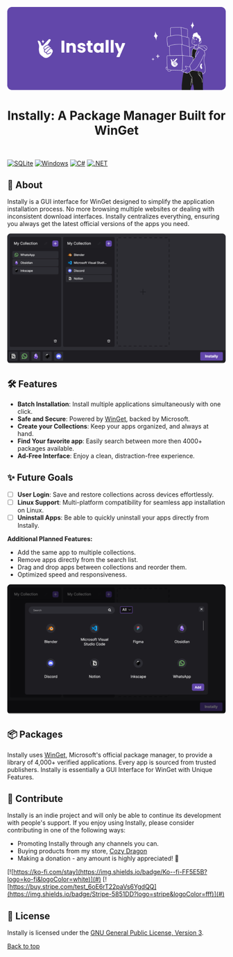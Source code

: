 <a name="top"></a>
<div align="center">
  <a href="https://www.instally.app">
    <img src="./InstallyApp/Assets/Images/instally-banner.png" alt="Instally Banner">
  </a>
  <h1>Instally: A Package Manager Built for WinGet</h1>
  <br>
</div>

  [![SQLite](https://img.shields.io/badge/SQLite-%2307405e.svg?logo=sqlite&logoColor=white)](#)
  [![Windows](https://custom-icon-badges.demolab.com/badge/Windows-0078D6?logo=windows11&logoColor=white)](#)
  [![C#](https://custom-icon-badges.demolab.com/badge/C%23-%23239120.svg?logo=cshrp&logoColor=white)](#)
  [![.NET](https://img.shields.io/badge/.NET-512BD4?logo=dotnet&logoColor=fff)](#)


## 📖 About

Instally is a GUI interface for WinGet designed to simplify the application installation process. No more browsing multiple websites or dealing with inconsistent download interfaces. Instally centralizes everything, ensuring you always get the latest official versions of the apps you need.

<div align="center">
  <a href="https://www.instally.app">
    <img src="./InstallyApp/Assets/Images/instally-main-window.png" alt="Instally Banner">
  </a>
</div>

## 🛠️ Features

- **Batch Installation**: Install multiple applications simultaneously with one click.
- **Safe and Secure**: Powered by [WinGet](https://github.com/microsoft/winget-cli), backed by Microsoft. 
- **Create your Collections**: Keep your apps organized, and always at hand.
- **Find Your favorite app**: Easily search between more then 4000+ packages available.
- **Ad-Free Interface**: Enjoy a clean, distraction-free experience.

## ✨ Future Goals

- [ ] **User Login**: Save and restore collections across devices effortlessly.
- [ ] **Linux Support**: Multi-platform compatibility for seamless app installation on Linux.
- [ ] **Uninstall Apps**: Be able to quickly uninstall your apps directly from Instally.

**Additional Planned Features:**
- Add the same app to multiple collections.
- Remove apps directly from the search list.
- Drag and drop apps between collections and reorder them.
- Optimized speed and responsiveness.

<div align="center">
  <a href="https://www.instally.app">
    <img src="./InstallyApp/Assets/Images/instally-search.png" alt="Instally Banner">
  </a>
</div>

## 📦 Packages

Instally uses [WinGet](https://github.com/microsoft/winget-cli), Microsoft's official package manager, to provide a library of 4,000+ verified applications. Every app is sourced from trusted publishers. Instally is essentially a GUI Interface for WinGet with Unique Features.


## 💜 Contribute

Instally is an indie project and will only be able to continue its development with people's support. If you enjoy using Instally, please consider contributing in one of the following ways:


- Promoting Instally through any channels you can.
- Buying products from my store, [Cozy Dragon](https://www.cozydragon.shop/#!/)
- Making a donation - any amount is highly appreciated! 💜

 [![https://ko-fi.com/stay](https://img.shields.io/badge/Ko--fi-FF5E5B?logo=ko-fi&logoColor=white)](#) [![https://buy.stripe.com/test_6oE6rT22paVs6YgdQQ](https://img.shields.io/badge/Stripe-5851DD?logo=stripe&logoColor=fff)](#)


## 📜 License

Instally is licensed under the [GNU General Public License, Version 3](https://www.gnu.org/licenses/gpl-3.0.en.html).


[Back to top](#top)
